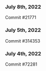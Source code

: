 ### July 8th, 2022

Commit #21771

### July 5th, 2022

Commit #314353


### July 4th, 2022

Commit #72281

